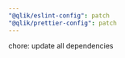 ```yaml
---
"@qlik/eslint-config": patch
"@qlik/prettier-config": patch
---
```


chore: update all dependencies
